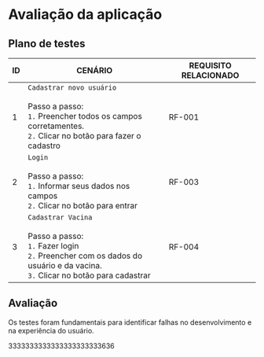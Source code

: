 # Avaliação da aplicação

## Plano de testes
| ID | CENÁRIO | REQUISITO RELACIONADO |
|----|---------|-----------------------|
| 1 | `Cadastrar novo usuário` <br><br> Passo a passo: <br> `1.` Preencher todos os campos corretamentes. <br> `2.` Clicar no botão para fazer o cadastro | RF-001 |
| 2 | `Login` <br><br> Passo a passo: <br> `1.` Informar seus dados nos campos <br> `2.` Clicar no botão para entrar | RF-003 |
| 3 | `Cadastrar Vacina` <br><br> Passo a passo: <br> `1.` Fazer login <br> `2.` Preencher com os dados do usuário e da vacina. <br> `3.` Clicar no botão para cadastrar | RF-004 |

## Avaliação
Os testes foram fundamentais para identificar falhas no desenvolvimento e na experiência do usuário.




















































































































































3333333333333333333333636
